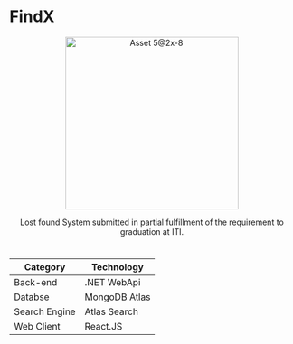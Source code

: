 # FindX
<p align="center">
<img width="306" alt="Asset 5@2x-8" src="https://user-images.githubusercontent.com/75117329/171201550-9beadd6c-611f-492f-b06c-b1d81bc29d7f.png">
</p>
<p align="center">
  Lost found System submitted in partial fulfillment of the requirement to graduation at ITI.
 </p>



#

Category | Technology
------------- | -------------
Back-end  | .NET WebApi
Databse  | MongoDB Atlas
Search Engine  | Atlas Search
Web Client  | React.JS
